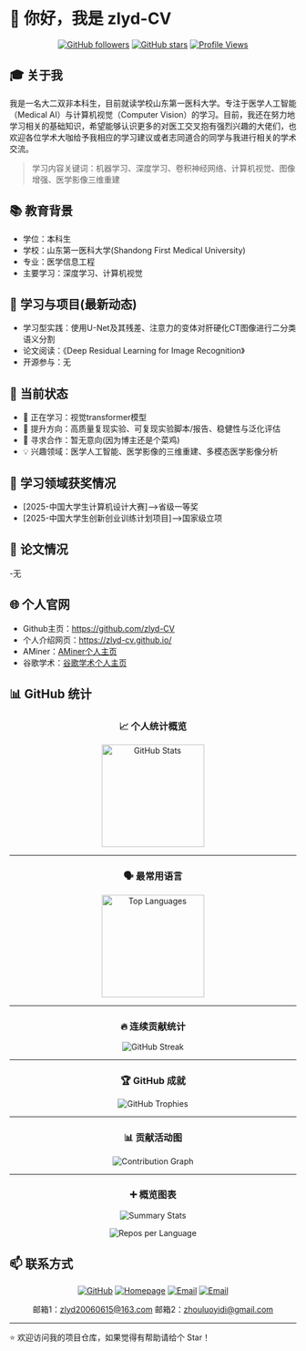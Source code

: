 # 👋 你好，我是 zlyd-CV

<div align="center">
  
[![GitHub followers](https://img.shields.io/github/followers/zlyd-CV?style=social)](https://github.com/zlyd-CV)
[![GitHub stars](https://img.shields.io/github/stars/zlyd-CV?style=social)](https://github.com/zlyd-CV)
[![Profile Views](https://komarev.com/ghpvc/?username=zlyd-CV&color=brightgreen)](https://github.com/zlyd-CV)

</div>

## 🎓 关于我

  我是一名大二双非本科生，目前就读学校山东第一医科大学。专注于医学人工智能（Medical AI）与计算机视觉（Computer Vision）的学习。目前，我还在努力地学习相关的基础知识，希望能够认识更多的对医工交叉抱有强烈兴趣的大佬们，也欢迎各位学术大咖给予我相应的学习建议或者志同道合的同学与我进行相关的学术交流。

> 学习内容关键词：机器学习、深度学习、卷积神经网络、计算机视觉、图像增强、医学影像三维重建

## 📚 教育背景

- 学位：本科生
- 学校：山东第一医科大学(Shandong First Medical University)
- 专业：医学信息工程
- 主要学习：深度学习、计算机视觉

## 🚀 学习与项目(最新动态)

- 学习型实践：使用U-Net及其残差、注意力的变体对肝硬化CT图像进行二分类语义分割
- 论文阅读：《Deep Residual Learning for Image Recognition》
- 开源参与：无

## 🌱 当前状态

- 🔭 正在学习：视觉transformer模型
- 🌱 提升方向：高质量复现实验、可复现实验脚本/报告、稳健性与泛化评估
- 👯 寻求合作：暂无意向(因为博主还是个菜鸡)
- 💡 兴趣领域：医学人工智能、医学影像的三维重建、多模态医学影像分析

## 🏅 学习领域获奖情况

- [2025-中国大学生计算机设计大赛]——>省级一等奖
- [2025-中国大学生创新创业训练计划项目]——>国家级立项

## 📝 论文情况

-无

## 🌐 个人官网

- Github主页：https://github.com/zlyd-CV
- 个人介绍网页：https://zlyd-cv.github.io/
- AMiner：[AMiner个人主页](https://www.aminer.cn/profile/68f0ec1d9329f86005abb67c)
- 谷歌学术：[谷歌学术个人主页](https://scholar.google.com/citations?hl=zh-CN&user=R4WXdXMAAAAJ&view_op=list_works&gmla=AH8HC4xCbDlc__IIFtu0yM6kMxdgb-WsWL3AyoJN9GwVOqLz2cmVJy0RnypqC4pV238y4eg5CKEMN4nSk8YrJ7n-MguIAuTJo8vv-dD-Z67GRAcL9EQqFyIMAbJUXk6M35Imcjk5RCN9yX)

## 📊 GitHub 统计

<div align="center">

### 📈 个人统计概览

<p>
  <img height="180" src="https://github-readme-stats.vercel.app/api?username=zlyd-CV&show_icons=true&include_all_commits=true&count_private=true&hide_border=false&bg_color=F3F9FF&title_color=0B5394&text_color=1F2937&icon_color=0B5394&border_color=E5E7EB" alt="GitHub Stats" />
</p>

<hr/>

### 🗣️ 最常用语言

<p>
  <img height="180" src="https://github-readme-stats.vercel.app/api/top-langs/?username=zlyd-CV&layout=compact&hide_border=false&bg_color=FFF7ED&title_color=9A3412&text_color=1F2937&border_color=FDE68A" alt="Top Languages" />
</p>

<hr/>

### 🔥 连续贡献统计

<p>
  <img src="https://github-readme-streak-stats.herokuapp.com/?user=zlyd-CV&hide_border=false&background=F3F9FF&ring=0B5394&fire=EF4444&currStreakNum=1F2937&sideNums=1F2937&currStreakLabel=0B5394&sideLabels=0B5394&dates=6B7280&border=E5E7EB" alt="GitHub Streak" />
</p>

<hr/>

### 🏆 GitHub 成就

<p>
  <img src="https://github-profile-trophy.vercel.app/?username=zlyd-CV&theme=flat&no-frame=false&row=1&column=6" alt="GitHub Trophies" />
</p>

<hr/>

### 📊 贡献活动图

<p>
  <img src="https://github-readme-activity-graph.vercel.app/graph?username=zlyd-CV&bg_color=F8FAFC&color=0B5394&line=0B5394&point=1D4ED8&area=true&hide_border=false" alt="Contribution Graph" />
</p>

<hr/>

### ➕ 概览图表

<p>
  <img src="https://github-profile-summary-cards.vercel.app/api/cards/stats?username=zlyd-CV&theme=default" alt="Summary Stats" />
</p>

<p>
  <img src="https://github-profile-summary-cards.vercel.app/api/cards/repos-per-language?username=zlyd-CV&theme=default" alt="Repos per Language" />
</p>

</div>

## 📫 联系方式

<div align="center">

[![GitHub](https://img.shields.io/badge/GitHub-zlyd--CV-181717?style=for-the-badge&logo=github)](https://github.com/zlyd-CV)
[![Homepage](https://img.shields.io/badge/Website-个人官网-0B5394?style=for-the-badge&logo=vercel&logoColor=white)](https://zlyd-cv.github.io/)
[![Email](https://img.shields.io/badge/Email-联系我(邮箱1)-D14836?style=for-the-badge&logo=gmail&logoColor=white)](mailto:zlyd20060615@163.com)
[![Email](https://img.shields.io/badge/Email-联系我(邮箱2)-D14836?style=for-the-badge&logo=gmail&logoColor=white)](mailto:zhouluoyidi@gmail.com)

邮箱1：zlyd20060615@163.com    邮箱2：zhouluoyidi@gmail.com
</div>

---

⭐️ 欢迎访问我的项目仓库，如果觉得有帮助请给个 Star！
